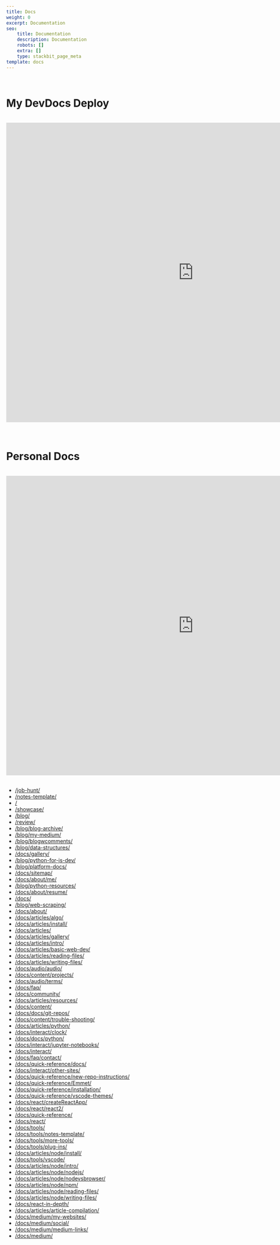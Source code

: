 ```yaml
---
title: Docs
weight: 0
excerpt: Documentation
seo:
    title: Documentation
    description: Documentation
    robots: []
    extra: []
    type: stackbit_page_meta
template: docs
---
```




<br>
<h1>My DevDocs Deploy</h1>
<br>
<iframe style="resize:both; overflow:scroll;"  sandbox="allow-scripts" style="resize:both; overflow:scroll;"     style="z-index:-1!important; overflow:scroll;resize:both;"  src="https://devdecs42.herokuapp.com/" height="800px" width="1000px" scrolling="yes"   frameborder="yes" loading="lazy"  allowfullscreen="true"  frameborder="0" >
</iframe>
<br>
<br>

<br>
<h1>Personal Docs</h1>
<br>
<iframe style="resize:both; overflow:scroll;"  sandbox="allow-scripts" style="resize:both; overflow:scroll;"     style="z-index:-1!important; overflow:scroll;resize:both;"  src="https://bryan-guner.gitbook.io/my-docs/" height="800px" width="1000px" scrolling="yes"   frameborder="yes" loading="lazy"  allowfullscreen="true"  frameborder="0" >
</iframe>
<br>
<br>

-   [/job-hunt/](https://bgoonz-blog.netlify.app//job-hunt/)
-   [/notes-template/](https://bgoonz-blog.netlify.app//notes-template/)
-   [/](https://bgoonz-blog.netlify.app//)
-   [/showcase/](https://bgoonz-blog.netlify.app//showcase/)
-   [/blog/](https://bgoonz-blog.netlify.app//blog/)
-   [/review/](https://bgoonz-blog.netlify.app//review/)
-   [/blog/blog-archive/](https://bgoonz-blog.netlify.app//blog/blog-archive/)
-   [/blog/my-medium/](https://bgoonz-blog.netlify.app//blog/my-medium/)
-   [/blog/blogwcomments/](https://bgoonz-blog.netlify.app//blog/blogwcomments/)
-   [/blog/data-structures/](https://bgoonz-blog.netlify.app//blog/data-structures/)
-   [/docs/gallery/](https://bgoonz-blog.netlify.app//docs/gallery/)
-   [/blog/python-for-js-dev/](https://bgoonz-blog.netlify.app//blog/python-for-js-dev/)
-   [/blog/platform-docs/](https://bgoonz-blog.netlify.app//blog/platform-docs/)
-   [/docs/sitemap/](https://bgoonz-blog.netlify.app//docs/sitemap/)
-   [/docs/about/me/](https://bgoonz-blog.netlify.app//docs/about/me/)
-   [/blog/python-resources/](https://bgoonz-blog.netlify.app//blog/python-resources/)
-   [/docs/about/resume/](https://bgoonz-blog.netlify.app//docs/about/resume/)
-   [/docs/](https://bgoonz-blog.netlify.app//docs/)
-   [/blog/web-scraping/](https://bgoonz-blog.netlify.app//blog/web-scraping/)
-   [/docs/about/](https://bgoonz-blog.netlify.app//docs/about/)
-   [/docs/articles/algo/](https://bgoonz-blog.netlify.app//docs/articles/algo/)
-   [/docs/articles/install/](https://bgoonz-blog.netlify.app//docs/articles/install/)
-   [/docs/articles/](https://bgoonz-blog.netlify.app//docs/articles/)
-   [/docs/articles/gallery/](https://bgoonz-blog.netlify.app//docs/articles/gallery/)
-   [/docs/articles/intro/](https://bgoonz-blog.netlify.app//docs/articles/intro/)
-   [/docs/articles/basic-web-dev/](https://bgoonz-blog.netlify.app//docs/articles/basic-web-dev/)
-   [/docs/articles/reading-files/](https://bgoonz-blog.netlify.app//docs/articles/reading-files/)
-   [/docs/articles/writing-files/](https://bgoonz-blog.netlify.app//docs/articles/writing-files/)
-   [/docs/audio/audio/](https://bgoonz-blog.netlify.app//docs/audio/audio/)
-   [/docs/content/projects/](https://bgoonz-blog.netlify.app//docs/content/projects/)
-   [/docs/audio/terms/](https://bgoonz-blog.netlify.app//docs/audio/terms/)
-   [/docs/faq/](https://bgoonz-blog.netlify.app//docs/faq/)
-   [/docs/community/](https://bgoonz-blog.netlify.app//docs/community/)
-   [/docs/articles/resources/](https://bgoonz-blog.netlify.app//docs/articles/resources/)
-   [/docs/content/](https://bgoonz-blog.netlify.app//docs/content/)
-   [/docs/docs/git-repos/](https://bgoonz-blog.netlify.app//docs/docs/git-repos/)
-   [/docs/content/trouble-shooting/](https://bgoonz-blog.netlify.app//docs/content/trouble-shooting/)
-   [/docs/articles/python/](https://bgoonz-blog.netlify.app//docs/articles/python/)
-   [/docs/interact/clock/](https://bgoonz-blog.netlify.app//docs/interact/clock/)
-   [/docs/docs/python/](https://bgoonz-blog.netlify.app//docs/docs/python/)
-   [/docs/interact/jupyter-notebooks/](https://bgoonz-blog.netlify.app//docs/interact/jupyter-notebooks/)
-   [/docs/interact/](https://bgoonz-blog.netlify.app//docs/interact/)
-   [/docs/faq/contact/](https://bgoonz-blog.netlify.app//docs/faq/contact/)
-   [/docs/quick-reference/docs/](https://bgoonz-blog.netlify.app//docs/quick-reference/docs/)
-   [/docs/interact/other-sites/](https://bgoonz-blog.netlify.app//docs/interact/other-sites/)
-   [/docs/quick-reference/new-repo-instructions/](https://bgoonz-blog.netlify.app//docs/quick-reference/new-repo-instructions/)
-   [/docs/quick-reference/Emmet/](https://bgoonz-blog.netlify.app//docs/quick-reference/Emmet/)
-   [/docs/quick-reference/installation/](https://bgoonz-blog.netlify.app//docs/quick-reference/installation/)
-   [/docs/quick-reference/vscode-themes/](https://bgoonz-blog.netlify.app//docs/quick-reference/vscode-themes/)
-   [/docs/react/createReactApp/](https://bgoonz-blog.netlify.app//docs/react/createReactApp/)
-   [/docs/react/react2/](https://bgoonz-blog.netlify.app//docs/react/react2/)
-   [/docs/quick-reference/](https://bgoonz-blog.netlify.app//docs/quick-reference/)
-   [/docs/react/](https://bgoonz-blog.netlify.app//docs/react/)
-   [/docs/tools/](https://bgoonz-blog.netlify.app//docs/tools/)
-   [/docs/tools/notes-template/](https://bgoonz-blog.netlify.app//docs/tools/notes-template/)
-   [/docs/tools/more-tools/](https://bgoonz-blog.netlify.app//docs/tools/more-tools/)
-   [/docs/tools/plug-ins/](https://bgoonz-blog.netlify.app//docs/tools/plug-ins/)
-   [/docs/articles/node/install/](https://bgoonz-blog.netlify.app//docs/articles/node/install/)
-   [/docs/tools/vscode/](https://bgoonz-blog.netlify.app//docs/tools/vscode/)
-   [/docs/articles/node/intro/](https://bgoonz-blog.netlify.app//docs/articles/node/intro/)
-   [/docs/articles/node/nodejs/](https://bgoonz-blog.netlify.app//docs/articles/node/nodejs/)
-   [/docs/articles/node/nodevsbrowser/](https://bgoonz-blog.netlify.app//docs/articles/node/nodevsbrowser/)
-   [/docs/articles/node/npm/](https://bgoonz-blog.netlify.app//docs/articles/node/npm/)
-   [/docs/articles/node/reading-files/](https://bgoonz-blog.netlify.app//docs/articles/node/reading-files/)
-   [/docs/articles/node/writing-files/](https://bgoonz-blog.netlify.app//docs/articles/node/writing-files/)
-   [/docs/react-in-depth/](https://bgoonz-blog.netlify.app//docs/react-in-depth/)
-   [/docs/articles/article-compilation/](https://bgoonz-blog.netlify.app//docs/articles/article-compilation/)
-   [/docs/medium/my-websites/](https://bgoonz-blog.netlify.app//docs/medium/my-websites/)
-   [/docs/medium/social/](https://bgoonz-blog.netlify.app//docs/medium/social/)
-   [/docs/medium/medium-links/](https://bgoonz-blog.netlify.app//docs/medium/medium-links/)
-   [/docs/medium/](https://bgoonz-blog.netlify.app//docs/medium/)
